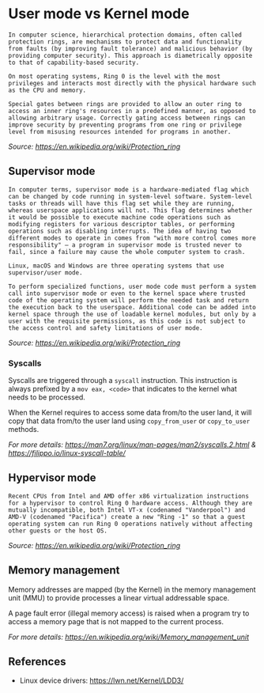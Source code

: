 # User mode vs Kernel mode

```
In computer science, hierarchical protection domains, often called protection rings, are mechanisms to protect data and functionality from faults (by improving fault tolerance) and malicious behavior (by providing computer security). This approach is diametrically opposite to that of capability-based security.

On most operating systems, Ring 0 is the level with the most privileges and interacts most directly with the physical hardware such as the CPU and memory.

Special gates between rings are provided to allow an outer ring to access an inner ring's resources in a predefined manner, as opposed to allowing arbitrary usage. Correctly gating access between rings can improve security by preventing programs from one ring or privilege level from misusing resources intended for programs in another.
```

_Source: https://en.wikipedia.org/wiki/Protection_ring_

## Supervisor mode

```
In computer terms, supervisor mode is a hardware-mediated flag which can be changed by code running in system-level software. System-level tasks or threads will have this flag set while they are running, whereas userspace applications will not. This flag determines whether it would be possible to execute machine code operations such as modifying registers for various descriptor tables, or performing operations such as disabling interrupts. The idea of having two different modes to operate in comes from "with more control comes more responsibility" – a program in supervisor mode is trusted never to fail, since a failure may cause the whole computer system to crash.

Linux, macOS and Windows are three operating systems that use supervisor/user mode.

To perform specialized functions, user mode code must perform a system call into supervisor mode or even to the kernel space where trusted code of the operating system will perform the needed task and return the execution back to the userspace. Additional code can be added into kernel space through the use of loadable kernel modules, but only by a user with the requisite permissions, as this code is not subject to the access control and safety limitations of user mode.
```

_Source: https://en.wikipedia.org/wiki/Protection_ring_

### Syscalls

Syscalls are triggered through a `syscall` instruction. This instruction is always prefixed by a `mov eax, <code>` that indicates to the kernel what needs to be processed.

When the Kernel requires to access some data from/to the user land, it will copy that data from/to the user land using `copy_from_user` or `copy_to_user` methods.

_For more details: https://man7.org/linux/man-pages/man2/syscalls.2.html & https://filippo.io/linux-syscall-table/_

## Hypervisor mode

```
Recent CPUs from Intel and AMD offer x86 virtualization instructions for a hypervisor to control Ring 0 hardware access. Although they are mutually incompatible, both Intel VT-x (codenamed "Vanderpool") and AMD-V (codenamed "Pacifica") create a new "Ring -1" so that a guest operating system can run Ring 0 operations natively without affecting other guests or the host OS.
```

_Source: https://en.wikipedia.org/wiki/Protection_ring_

## Memory management

Memory addresses are mapped (by the Kernel) in the memory management unit (MMU) to provide processes a linear virtual addressable space.


A page fault error (illegal memory access) is raised when a program try to access a memory page that is not mapped to the current process.

_For more details: https://en.wikipedia.org/wiki/Memory_management_unit_

## References

* Linux device drivers: https://lwn.net/Kernel/LDD3/
